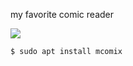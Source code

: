 my favorite comic reader

<img src="https://skandyns.github.io/img/mcomix.png"/>

```
$ sudo apt install mcomix
```

